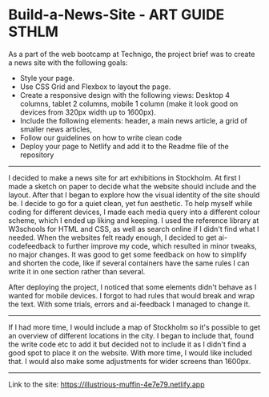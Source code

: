 # Build-a-News-Site - ART GUIDE STHLM

As a part of the web bootcamp at Technigo, the project brief was to create a news site with the following goals:
- Style your page.
- Use CSS Grid and Flexbox to layout the page.
- Create a responsive design with the following views: Desktop 4 columns, tablet 2 columns, mobile 1 column (make it look good on devices from 320px width up to 1600px).
- Include the following elements:
  header, 
  a main news article, 
  a grid of smaller news articles, 
- Follow our guidelines on how to write clean code
- Deploy your page to Netlify and add it to the Readme file of the repository

---

I decided to make a news site for art exhibitions in Stockholm. 
At first I made a sketch on paper to decide what the website should include and the layout.
After that I began to explore how the visual identity of the site should be. I decide to go for a quiet clean, yet fun aesthetic.
To help myself while coding for different devices, I made each media query into a different colour scheme, which I ended up liking and keeping.
I used the reference library at W3schools for HTML and CSS, as well as search online if I didn't find what I needed. When the websites felt ready enough, I decided to get ai-codefeedback to further improve my code, which resulted in minor tweaks, no major changes. It was good to get some feedback on how to simplify and shorten the code, like if several containers have the same rules I can write it in one section rather than several.

After deploying the project, I noticed that some elements didn't behave as I wanted for mobile devices. I forgot to had rules that would break and wrap the text. With some trials, errors and ai-feedback I managed to change it.

---

If I had more time, I would include a map of Stockholm so it's possible to get an overview of different locations in the city. I began to include that, found the write code etc to add it but decided not to include it as I didn't find a good spot to place it on the website. With more time, I would like included that. I would also make some adjustments for wider screens than 1600px.

---

Link to the site: https://illustrious-muffin-4e7e79.netlify.app

